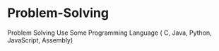 # Problem-Solving
Problem Solving Use Some Programming Language ( C, Java, Python, JavaScript, Assembly)
